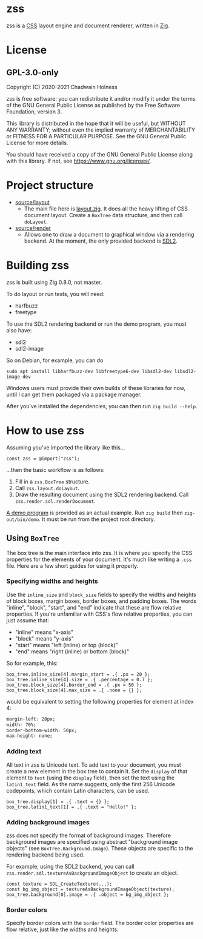 # zss
zss is a [CSS](https://www.w3.org/Style/CSS/) layout engine and document renderer, written in [Zig](https://ziglang.org/).

# License
## GPL-3.0-only
Copyright (C) 2020-2021 Chadwain Holness

zss is free software: you can redistribute it and/or modify it under the terms of the GNU General Public License as published by the Free Software Foundation, version 3.

This library is distributed in the hope that it will be useful, but WITHOUT ANY WARRANTY; without even the implied warranty of MERCHANTABILITY or FITNESS FOR A PARTICULAR PURPOSE.  See the GNU General Public License for more details.

You should have received a copy of the GNU General Public License along with this library.  If not, see <https://www.gnu.org/licenses/>.

# Project structure
- [source/layout](source/layout)
  - The main file here is [layout.zig](source/layout/layout.zig). It does all the heavy lifting of CSS document layout. Create a `BoxTree` data structure, and then call `doLayout`.
- [source/render](source/render)
  - Allows one to draw a document to graphical window via a rendering backend. At the moment, the only provided backend is [SDL2](source/render/sdl.zig).

# Building zss
zss is built using Zig 0.8.0, not master.

To do layout or run tests, you will need:
- harfbuzz
- freetype

To use the SDL2 rendering backend or run the demo program, you must also have:
- sdl2
- sdl2-image

So on Debian, for example, you can do
```
sudo apt install libharfbuzz-dev libfreetype6-dev libsdl2-dev libsdl2-image-dev
```

Windows users must provide their own builds of these libraries for now, until I can get them packaged via a package manager.

After you've installed the dependencies, you can then run `zig build --help`.

# How to use zss
Assuming you've imported the library like this...
```zig
const zss = @import("zss");
```
...then the basic workflow is as follows:
1. Fill in a `zss.BoxTree` structure.
2. Call `zss.layout.doLayout`.
3. Draw the resulting document using the SDL2 rendering backend. Call `zss.render.sdl.renderDocument`.

[A demo program](demo/demo.zig) is provided as an actual example. Run `zig build` then `zig-out/bin/demo`. It must be run from the project root directory.

## Using `BoxTree`
The box tree is the main interface into zss. It is where you specify the CSS properties for the elements of your document. It's much like writing a `.css` file. Here are a few short guides for using it properly.

### Specifying widths and heights
Use the `inline_size` and `block_size` fields to specify the widths and heights of block boxes, margin boxes, border boxes, and padding boxes.
The words "inline", "block", "start", and "end" indicate that these are flow relative properties.
If you're unfamiliar with CSS's flow relative properties, you can just assume that:
- "inline" means "x-axis"
- "block" means "y-axis"
- "start" means "left (inline) or top (block)"
- "end" means "right (inline) or bottom (block)"

So for example, this:
```zig
box_tree.inline_size[4].margin_start = .{ .px = 20 };
box_tree.inline_size[4].size = .{ .percentage = 0.7 };
box_tree.block_size[4].border_end = .{ .px = 50 };
box_tree.block_size[4].max_size = .{ .none = {} };
```
would be equivalent to setting the following properties for element at index 4:
```css
margin-left: 20px;
width: 70%;
border-bottom-width: 50px;
max-height: none;
```

### Adding text
All text in zss is Unicode text. To add text to your document, you must create a new element in the box tree to contain it.
Set the `display` of that element to `text` (using the `display` field), then set the text using the `latin1_text` field.
As the name suggests, only the first 256 Unicode codepoints, which contain Latin characters, can be used.
```zig
box_tree.display[1] = .{ .text = {} };
box_tree.latin1_text[1] = .{ .text = "Hello!" };
```

### Adding background images
zss does not specify the format of background images. Therefore background images are specified using abstract "background image objects" (see `BoxTree.Background.Image`).
These objects are specific to the rendering backend being used.

For example, using the SDL2 backend, you can call `zss.render.sdl.textureAsBackgroundImageObject` to create an object.
```zig
const texture = SDL_CreateTexture(...);
const bg_img_object = textureAsBackgroundImageObject(texture);
box_tree.background[0].image = .{ .object = bg_img_object };
```

### Border colors
Specify border colors with the `border` field. The border color properties are flow relative, just like the widths and heights.
